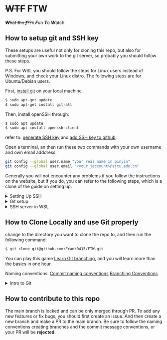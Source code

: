 # ~~WTF~~ FTW

~~***W***hat ***t***he ***f***??k~~ ***F***un ***T***o ***W***atch

## How to setup git and SSH key

These setups are useful not only for cloning this repo, but also for submitting your own work to the git server, so probably you should follow these steps.

P.S. For WSL you should follow the steps for Linux users instead of Windows, and check your Linux distro. The following steps are for Ubuntu/Debian users.

First, [install git](https://github.com/git-guides/install-git) on your local machine.

```bash
$ sudo apt-get update
$ sudo apt-get install git-all
```

Then, install openSSH through:

```bash
$ sudo apt update
$ sudo apt install openssh-client
```

 refer to: [generate SSH key](https://docs.github.com/en/authentication/connecting-to-github-with-ssh/generating-a-new-ssh-key-and-adding-it-to-the-ssh-agent?platform=windows) and [add SSH key to github](https://docs.github.com/en/authentication/connecting-to-github-with-ssh/adding-a-new-ssh-key-to-your-github-account).

Open a terminal, an then run these two commands with your own username and own email adddress.

```bash
git config --global user.name "your real name in pinyin"
git config --global user.email "<your jaccount>@sjtu.edu.cn"
```

Generally you will not encounter any problems if you follow the instructions on the website, but if you do, you can refer to the following steps, which is a clone of the guide on setting up.


<details close>
    <summary>Setting Up SSH</summary>

## Secure Shell

Using the Secure Shell (SSH) protocol, you can connect and authenticate to remote servers and services. With SSH keys, you can connect to git server easily and securely. This tutorial will help you generate your own SSH key. To learn more about SSH authentication, refer to [About SSH](https://help.github.com/en/github/authenticating-to-github/about-ssh).

### Step 1: Preparation

<details close>
    <summary>WSL / Debian / Ubuntu</summary>

In your terminal, install `openssh` using your package manager. For example, in Debian / Ubuntu, type

```bash
$ sudo apt update
$ sudo apt install openssh-client
```

If you are using WSL, and also want to config the SSH directly in Windows, refer to the Further Readings.

</details>

<details close>
    <summary>Ach Linux / Manjaro</summary>

```bash
$ sudo pacman -Syyu
$ sudo pacman -S openssh
```

</details>

<details close>
    <summary>macOS</summary>

```bash
$ brew install openssh
```
</details>

### Step 2: Check for existing SSH keys

Open your terminal (macOS/Linux) or git bash (Windows) and type

```bash
$ ls -al ~/.ssh
```

Check whether you already have `id_rsa` and `id_rsa.pub`.

1. If these files exist, go to step 4.
2. If `.ssh` directory does not exist, or it’s empty. For example, if the output is

```bash
ls: cannot access '.ssh': No such file or directory
```

### Step 3: Generate a new SSH key

See [this tutorial](https://docs.github.com/en/authentication/connecting-to-github-with-ssh/generating-a-new-ssh-key-and-adding-it-to-the-ssh-agent#generating-a-new-ssh-key) to create a new keypair. Remember to use your SJTU email ("\<your jaccount\>@sjtu.edu.cn").

Usually, you can just press Enter to leave the passphrase empty.

### Step 4: Check and submit

In your terminal (macOS/Linux) or git bash (Windows), check whether the key is already generated by typing

```bash
$ cd ~/.ssh
$ ls -al
```

You should be able to find `id_ed25519` and `id_ed25519.pub`. Open the file `id_ed25519.pub` in a text editor, or type `cat id_ed25519.pub` in the terminal.

Then open ^^^ in your browser. Press the button on the top right corner, then go to "Settings". Go to "SSH / GPG Keys". 

In the SSH Key section, press "Add Key". Paste the content your `id_rsa.pub` file in the box below. If you succeed, the Key name will be generated automatically. You should copy and paste something in the form:
```
ssh-ed25519 <some very long thing> <your jaccount>@sjtu.edu.cn
```

Then press "Add Key". The system will display a green success banner.

**Important: only copy the public key, i.e. the key with `.pub` suffix.**

### Further readings

In most cases this section can be skipped. Refer to it in case you meet problems and contact a manager.

<details close>
    <summary>Windows 10</summary>

You can also generate SSH keys with Git Bash, first install [git for windows](https://gitforwindows.org/).

If you’ve already installed `git` with `choco`, you can skip this step.

Then you can open the Git Bash to perform the same procedures, the home directory `~` will be `C:\Users\Username`.

You can also copy the `~/.ssh` folder in WSL into `C:\Users\Username\.ssh` so that everything will work on git bash without any other configuration.

</details>

<details close>
    <summary>SSH server in WSL</summary>

The default SSH Server may not be configured correctly in WSL. You can check it by

```bash
$ sudo service ssh stop
$ sudo /usr/sbin/sshd -d
```

Check the startup logs and make sure HostKeys are available and you don’t see log messages such as:

```
debug1: sshd version OpenSSH_7.2, OpenSSL 1.0.2g  1 Mar 2016
debug1: key_load_private: incorrect passphrase supplied to decrypt private key
debug1: key_load_public: No such file or directory
Could not load host key: /etc/ssh/ssh_host_rsa_key
debug1: key_load_private: No such file or directory
debug1: key_load_public: No such file or directory
Could not load host key: /etc/ssh/ssh_host_dsa_key
debug1: key_load_private: No such file or directory
debug1: key_load_public: No such file or directory
Could not load host key: /etc/ssh/ssh_host_ecdsa_key
debug1: key_load_private: No such file or directory
debug1: key_load_public: No such file or directory
Could not load host key: /etc/ssh/ssh_host_ed25519_key
```

If you do see such messages and the keys are missing under /etc/ssh/, you will have to regenerate the keys or just purge & install `openssh-server`:

```bash
$ sudo apt purge openssh-server
$ sudo apt install openssh-server
```

You may also need to configure the ssh server in `/etc/ssh/sshd_config` with `vi` or `nano` (use `sudo` for root privilege).

Find the lines

```
PermitRootLogin no/prohibit-password
PasswordAuthentication no
```

Change them to

```
PermitRootLogin yes
PasswordAuthentication yes
```

Remember to remove # if it exists in any of the two lines.

This will enable root login and password login which is usually useful.

Then

```bash
$ sudo service ssh restart
$ sudo service ssh status
```

If you want to login with root by password, you need to set a password first:

```bash
$ sudo passwd root
```

You should now be able to connect to WSL on your Git Bash:

```bash
$ ssh root@localhost
```

</details>

### References

1. [Connecting to GitHub with SSH](https://help.github.com/en/github/authenticating-to-github/connecting-to-github-with-ssh)
2. [Open SSH Service in WSL](https://blog.csdn.net/zhouzme/article/details/81087837)
3. [WSL Troubleshooting](https://docs.microsoft.com/en-us/windows/wsl/troubleshooting)
</details>

<details close>
    <summary>Git setup</summary>


## Git installation and setup

For information about git, please refer to Introduction to git.

### Installation

<details close>
    <summary>WSL / Debian / Ubuntu</summary>

Reference in https://www.git-scm.com/download/linux

```bash
$ sudo apt install git
```
</details>

<details close>
    <summary>Arch Linux / Manjaro</summary>

```bash
$ sudo pacman -Syyu git
```
</details>

<details close>
    <summary>macOS</summary>

Using [homebrew](https://brew.sh/)

If `brew` is not installed in your mac yet, follow the guide on the homebrew website.

Open the terminal.

```bash
$ brew install git
```
</details>

Type `git --version` after installation, if it returns a version number, then it is done.

### Configuration

First, open a terminal, an then run these two commands with your own username and own email adddress.

**Important: input your real name in pinyin and use your sjtu email address**

```bash
git config --global user.name "your real name in pinyin"
git config --global user.email "<your jaccount>@sjtu.edu.cn"
```

### Further readings

In most cases this section can be skipped. Refer to it in case you meet problems and contact a manager.

<details close>
    <summary>Git GUI</summary>

Most modern IDE integerate git either natively or through plugins. Common examples are VSCode, Atom, Vim/Neovim (plugins), and JetBrains. 

</details>

### References

1. [Learn Git branch](https://learngitbranching.js.org/)
2. [Git book](https://git-scm.com/book/en/v2/Git-Basics-Getting-a-Git-Repository)
</details>


<details close>
    <summary>SSH server in WSL</summary>

The default SSH Server may not be configured correctly in WSL. You can check it by

```bash
$ sudo service ssh stop
$ sudo /usr/sbin/sshd -d
```

Check the startup logs and make sure HostKeys are available and you don’t see log messages such as:

```
debug1: sshd version OpenSSH_7.2, OpenSSL 1.0.2g  1 Mar 2016
debug1: key_load_private: incorrect passphrase supplied to decrypt private key
debug1: key_load_public: No such file or directory
Could not load host key: /etc/ssh/ssh_host_rsa_key
debug1: key_load_private: No such file or directory
debug1: key_load_public: No such file or directory
Could not load host key: /etc/ssh/ssh_host_dsa_key
debug1: key_load_private: No such file or directory
debug1: key_load_public: No such file or directory
Could not load host key: /etc/ssh/ssh_host_ecdsa_key
debug1: key_load_private: No such file or directory
debug1: key_load_public: No such file or directory
Could not load host key: /etc/ssh/ssh_host_ed25519_key
```

If you do see such messages and the keys are missing under /etc/ssh/, you will have to regenerate the keys or just purge & install `openssh-server`:

```bash
$ sudo apt purge openssh-server
$ sudo apt install openssh-server
```

You may also need to configure the ssh server in `/etc/ssh/sshd_config` with `vi` or `nano` (use `sudo` for root privilege).

Find the lines

```
PermitRootLogin no/prohibit-password
PasswordAuthentication no
```

Change them to

```
PermitRootLogin yes
PasswordAuthentication yes
```

Remember to remove # if it exists in any of the two lines.

This will enable root login and password login which is usually useful.

Then

```bash
$ sudo service ssh restart
$ sudo service ssh status
```

If you want to login with root by password, you need to set a password first:

```bash
$ sudo passwd root
```

You should now be able to connect to WSL on your Git Bash:

```bash
$ ssh root@localhost
```
</details>

## How to Clone Locally and use Git properly

change to the directory you want to clone the repo to, and then run the following command:

```bash
$ git clone git@github.com:Frank0415/FTW.git
```

You can play this game [Learn Git branching](https://learngitbranching.js.org), and you will learn more than the basics in one hour.

Naming conventions:
[Commit naming conventions](https://www.conventionalcommits.org/en/v1.0.0/)
[Branching Conventions](https://medium.com/@abhay.pixolo/naming-conventions-for-git-branches-a-cheatsheet-8549feca2534)

<details close>
    <summary>Intro to Git</summary>

# Introduction to Git

## What is Git

A version control system.

- Keep track of your project.
- Easy to access historical versions.
- Parallel workflow with branches.

## Why Git

Think about these scenarios:

1. You accidentally deleted part of your source code.
2. You and your colleague are working in parallel on different features of the same project.
3. You tried out a brand new idea, but it’s actually a bad idea and you want an “undo”.

As you start coding, you’ll find these demands reasonable, and all of them can be covered by Git. We’ll see how to deal with them later.

## Git Repository

Suppose you have a project that is managed by Git. The main folder containing all your project files is called a Git `Repository`, or `repo` for short. To start working with Git, go inside your project folder and perform:

```bash
cd my-project/   # go inside the project folder
git init         # initialize
```

In this way you’ve created a new local `repo`.

However, your target `repo` could be remote, e.g. on GitHub, and you have to download it. Perform

```bash
git clone <url> [local name]
```

and the `repo` will show up in your folder.

Here `<term>` means you should replace `<term>` with what it means, and `[term]` means it’s optional.

## Git Commit

Git saves your work bit by bit using `commit`. A `commit` contains a `patch` and a commit message. A `patch` can be understood as “the additional work done since last `commit`”, while the commit message summarizes what work was done exactly. Note that the `commit`s can be cascaded, together they can represent how your work adds up.

For _Scenario 1_, Git works by creating a `.git` folder in your project. As long as you committed the work and didn’t delete `.git` folder, your history is recoverable.

To commit, you have to follow two steps:

1. `git add <files>` which selects what will be committed this time
2. `git commit -m <message>` which performs the commit and adds the message

Note that:

1. `<files>` could be `*` if you just want everything to be included.
2. `<message>` can be quoted like `git commit -m “I did this.”`, which generates the message “I did this.”.

### Commit is not Save - Make Commits Meaningful

Now you may have the impression that a commit saves your work. That’s true, but it’s very different from pressing `Ctrl+S` / `Cmd+S`. A commit must be meaningful overall. You have to tell the reader (your colleague or your future self) what is done in this commit.

- commits should be atomic (small, doing only one thing, e.g. belong to only 1 feature or fix)
- it should not prevent your game from compiling
- the commit message should be only a few words but describe everything you did (if you can't do that, then you're doing too much in this commit)

Following these guidelines will make it easier to find the commit in which a bug was introduced, and also find the problematic change in that commit quickly.

If you did too much and can’t tell what specific task you’ve done in a commit, then it should be separated into several commits by

```bash
git add a.elm
git commit -m "Did a." # perhaps making the snake moving
git add b.elm
git commit -m "Did b." # perhaps deciding the endgame condition
```

An advanced usage is you can `add` not the whole file, but only a part of it, by

```bash
git add a.elm -p
```

and follow the instructions to select only some of the lines in a file.

## Git Push & Pull

We won't go into details about these two commands.

Basically, `git pull` will download the new commits from the Gitea server, which includes the code that your collaborators recently wrote. So, you need to run this command when you start your coding every day.

`git push` is command that can upload your commits to the Gitea server, so that your collaborators can pull it.

## Git Branch

Now that we’ve got many `commits`, how can we manage these commits? Git creates the concept `branch`. A `branch` is a string of `commit`s in a certain order. As your project continues receiving `commit`s, it’s `branch` gets longer. You can create a new `branch` at any commit. **Every branch has a `head` indicating where the next commit will be applied.**

```mermaid
graph LR;
0((C0)) --> 1((C1))
1 --> 2((C2))
2 --> 3((C3))
3 -.- main
1 --> 4((C4))
4 -.- new
```

In this example, you start from `C0` at branch `main` and commits `C1` - `C3` step by step. Then you have a new idea and creates a new branch at `C1` called `new`, and commits `C4`. The head of branch `main` points to `C3`, and the head of `new` points to `C4`.

You can imagine `branch` as the “branch” in the parallel universe theory. Every time we make a binary decision, the universe divides into two branches indicating two possibilities. The `head` of a `branch` points to the latest moment, ensuring that time grows linearly - your path is set on a certain branch, but your current alteration may change the future.

The final piece of this system is `HEAD`, which is similar to the `head` of a branch, but it indicates where your _current_ location is. In the example above, your `HEAD` now points to branch `new`, meaning you’re at branch `new`. `HEAD` is just like “your working directory in git”.

To change your `HEAD`, use

```bash
git checkout <branch/commit>
```

which travels in Git history and revert your project to a certain time point (commit).

To create a new `branch` at current `commit`, use

```bash
git branch <name>
```

More usage can be found by `git branch --help` (so does all other `git <subcommand> --help`).

Now we can try to solve the scenarios.

For _Scenario 2_, you and your colleague are working together, perhaps even changing the same file. Suppose you are using `main` in the example above. Your colleague can checkout `C1`, create a branch called `new`, and commit his `C4`.

For _Scenario 3_, you did some bad experiments and find it hard to correctly delete all your wrong codes, you can reset your branch to any one of your previous commits using

```bash
git reset <commit> [option]
```

Here you have three options. Go check the manual use `--help` and find out how they work.

**!!!** `git reset` could be dangerous because it may erase all the commits after your reset point.

### Conservative Head Rule

It turns out that `branch` is _the_ most important concept in Git. We claim that the following rule always holds for commits:

If a commit can be found in any one of the heads, it should be kept; however if no branch or head contains the commit, the commit will be discarded.

This rule is called the Conservative Head Rule. (Don’t try to search it, I made it myself.)

```mermaid
graph LR;
0((C0)) --> 1((C1))
1 --> 2((C2))
2 --> 3((C3))
3 -.- main
1 --> 4((C4))
4 -.- new
4 --> 5((C5))
5 --> 6((C6))
6 -.- HEAD
```

For example, with the previous example given, one can use these commands to get the result above:

```bash
git checkout C4       # "detached head state"
git commit -m "..."   # the commit is represented as C5
git commit -m "..."   # the commit is represented as C6
```

Now, if one run `git checkout main` (or any other destination), both `C5` and `C6` will be lost, because as our `HEAD` has been changed to point `main`, these commits aren’t in any branch. This state is called `detached head state` because the `HEAD` is not pointing to any branch, and will bring such risk of losing commits. To keep `C5` and `C6`, one should immediately create a branch at `HEAD`.

## Git Merge and Pull Request

In a real development, we always place our major development flow on the `master` branch, (sometimes called `main` branch).

For example, look at the following tree graph.

```mermaid
graph LR;
0((C0)) --> 1((C1))
1 --> 2((C2))
2 -.- main
1 --> 4((C4))
4 --> 5((C5))
5 -.- issue3
```

In this repo, suppose that your customer has reported a bug tagged `#issue3` and you are the programmer in charge of it. Right now, after a few commits, you are pretty sure that you have fixed the bug. You need to put your work onto the `main` branch, so that when the company release the product next time, your customers will not have to suffer the previous problems.

What you should do is:

```bash
git checkout main #to make sure that you are on the main branch
git merge issue3 #Merge the changes you made to the main branch
```

After running these commands, your tree will look like this:

```mermaid
graph LR;
0((C0)) --> 1((C1))
1 --> 2((C2))
2 --> 6
1 --> 4((C4))
4 --> 5((C5))
5 -.- issue3
5 --> 6((C6))
6 -.- main
```

Now that your work is merged in, you have no further need for the `issue3` branch. You can close the issue in your issue-tracking system, and delete the branch:

```bash
git branch -d issue3
```

Your tree will then look like this:

```mermaid
graph LR;
0((C0)) --> 1((C1))
1 --> 2((C2))
2 --> 6
1 --> 4((C4))
4 --> 5((C5))
5 --> 6((C6))
6 -.- main
```

### **But, this might not always work!**

Please look at the original graph:

```mermaid
graph LR;
0((C0)) --> 1((C1))
1 --> 2((C2))
2 -.- main
1 --> 4((C4))
4 --> 5((C5))
5 -.- issue3
```

### What will happen if `C5` changed the same code block with `C2`?

In this case, the git system will not create the merged result: `C6` commit immediately. The system will ask you to handle the conflicts by hand. Git will modify your files so that they look like this:

```html
<<<<<<< HEAD:index.html
<div id="footer">contact : email.support@github.com</div>
=======
<div id="footer">please contact us at support@github.com</div>
>>>>>>> issue3:index.html
```

You can use the tools provided in WebStorm or VSCode to do the merging and solve the conflicts. After that, you can use `git commit` to finalize your merge.

Then, your repo tree will look again like this:

```mermaid
graph LR;
0((C0)) --> 1((C1))
1 --> 2((C2))
2 --> 6
1 --> 4((C4))
4 --> 5((C5))
5 -.- issue3
5 --> 6((C6))
6 -.- main
```

## Git Stash
**Warning: The situations where Git Stash Commands can be used are strictly limited. Misusing Git Stash Commands brings serious risk of losing your code.**

In team development, it is efficient to work in different branches. But sometimes when you are dealing with some work on one branch, you have to switch to another branch to work on something else immediately for some reason. In this case you might want to temporarily stash your work instead of making a commit.

`git stash` is useful in this situation, it temporarily stashes the changes you've made to your working copy, which can be re-applied later on.

### Where are the changes saved?

Simply speaking, `git stash` saves all your changes in a 'stack' local to your Git repository. Therefore, stashes are not transferred to the server when you push. And it is not attached to a branch so please note that the changes will be saved in **the same list** when you stash in different branches. 

### Under what circumstances can I use Git Stash Commands? 
You can use these commands when you want to stash your changes for a short time. For example, you can stash your work when you are urgently asked to fix a bug in another branch. Make sure you will come back to your work very soon in case you forget to re-apply your work.

You can check your stash list by using:
```bash
git stash list
```
Normally it is empty since we haven't stashed any changes yet.

To simply stash your work, use:
```bash
git stash
```
Note that this command will only stash the changes in tracked files, so if you want to stash some new files that have not been staged, add option `-u` or `--include-untracked` like:
```bash
git stash -u
```
After you stash successfully, you should receive a prompt:
```bash
Saved working directory and index state WIP on <branch>: <commit> <commit message>
```
**Please make sure you stash your work successfully after every time you run `git stash`**  

if you run `git stash list` now, you can see the newest stash:
```bash
stash@{0}: WIP on <branch>: <commit> <commit message>
```
However, it is hard for us to recall what we did according to the default information. So it is good practice to annotate your stashes with a description, add option `-m` or `--message` like:
```bash
git stash -m <message>
```
A stash with description is viewed as:
```bash
stash@{<n>}: On <branch>: <message>
```
After stashing your works, another issue is how to re-apply them.

You can use:
```bash
git stash pop
```
This command simply pops out the newest stash in the stash list and applies it to the current branch.

Since it will delete the stash automatically, it is annoying if accidentally using this command in a wrong branch. So it is recommended to use:
```bash
git stash apply
```
It only applies the newest stash but never deletes it. Another advantage is that you can apply one stash to multiple branches in this way.

After you check your code, you can delete the stash manually using:
```bash
git stash drop
```
If you change your code after stash it, you may meet conflicts when re-applying. Then you should do the conflicts solving process. See [information about solving the conflicts](#what-will-happen-if-c5-changed-the-same-code-block-with-c2).

**Do not take the initiative to create multiple stashes, because it increases the risk of losing your code.**

But if you have to deal with multiple stashed accidentally, some commands are helpful.
```bash
git stash list
```
It has been introduced. For multiple stashes, it shows a stash list:
```bash
stash@{0}: ...
stash@{1}: ...
...
```
The identifier number shows the order of the stashes. For instance, `stash@{0}` is the newest stash, `stash@{1}` is the second newest, and so on.

What you should do to operate one specific stash is to pass the identifier number as the last argument to `git stash apply` and `git stash drop`:
```bash
git stash apply <identifier number>
git stash drop <identifier number>
```

### Suggestions to use Git Stash safely

- Make sure you will get back to your work soon every time you stash. Otherwise commit your work should be a better choice.
- make a description for every stash.
- `git stash` won't stash changes made to untracked or ignored files. So if you add some new files that are untracked, use `git add` to stage them first. Or you can use `git stash -u` to stash changes in both tracked and untracked files. 
- Do not mix the works from different branches together in the stash list. Keep it clean.
- Make sure your work is stashed in the stash list successfully after you stash it.
- Use `git stash apply` instead of `git stash pop`, and then delete the used stash manually.
- Check and manage your stash list frequently, especially when stashing and re-applying.

## Git LFS

In real-life projects, it is very common to include large binary files like audios or videos, which cannot be efficiently tracked by Git and will lead to large memory usages. Git Large File Storage (LFS) is an efficient tool to solve this issue by replacing large files with text pointers pointing to the contents on a remote server.

### Set Up for Git LFS

Git LFS is an open source project hosted on a [GitHub repo](https://github.com/git-lfs/git-lfs). You may check the release page to find a suitable compiled binary for your platform (where a packed installer for Windows is also included). You may also install Git LFS from your package managers. For Apt, for example, you can install by executing

```bash
sudo apt install git-lfs
```

Once you finished installing, run in the shell

```bash
git lfs install
```

to initialize the Git LFS. In this way Git LFS will be automatically enabled when you clone a repo with LFS.

### Basic Usages for Git LFS

To make a repo with LFS enabled from scratch, you need to run

```bash
git init
git lfs install
```

You can also clone a repo with LFS by normal cloning command `git clone`. Chances are that some LFS-tracked files are failed in pulling. You can retrieve those lost files with

```bash
git lfs pull
```

Now you may start to track your files with LFS. For example, you can track all `.ogg` files with

```bash
git lfs track "*.ogg"
```

A new line will be added into `.gitattributes` file

```plain
*.ogg filter=lfs diff=lfs merge=lfs -text
```

If your `.gitattributes` file is newly created, you have to tell Git to track it

```bash
git add .gitattributes
```

Notice that the double quotes surrounding `*.ogg` cannot be omitted, otherwise the shell will try to match this wildcard pattern, and as a result, your LFS will track every existing `.ogg` file under current directory, which is probably not what you expect.

## Next Step: Playing with Branches

All core concepts of Git have been introduced today. In the future workshops we’ll learn about `git rebase` and more. Also, you’ll learn about the details in `git push` and `git pull`. Those are the commands that deal with remote repos.

You can try [Learn Git Branching](https://learngitbranching.js.org/) online, which is a simple but intuitive interactive tutorial for Git.

## Git in Practice

In real-life development, it is common to include special files like `.gitignore` and `.gitattributes` in the repo to control the behavior of Git on specific files (for example, telling Git to ignore automatically generated files or unifying the format of linefeed on different platforms). Those tricks are also found very helpful when you working with the projects, so we will cover it in the workshop.

Complaints: the Git GUIs (including those integrated in VSCode and WebStorm) are more or less limited. If you find something conceptually feasible but your Git GUI is forbidding you from doing it, you can always use CLI instead.

## Git Frontends

There are many [git GUI/TUI frontends](https://git-scm.com/download/gui/linux), you can use what you like to improve efficiency.

For example, [lazygit](https://github.com/jesseduffield/lazygit) is a powerful and easy-to-use TUI client for git. The commands are easy to memorize and fast to type.

## Git Hooks (Optional)

Git hooks are some scripts to run before commiting or after commiting. Usually we use it to check whether our commits are valid (eg. code format, commit messages).

See [this tutorial](https://vg100su23.web.app/wksp0/environment.html#husky-optional-recommended).

## Gossips

Git as a name doesn’t have any special meaning. See [Wikipedia](https://en.wikipedia.org/wiki/Git):

> Torvalds sarcastically quipped about the name _git_ (which means "unpleasant person" in [British English](https://en.wikipedia.org/wiki/British_English) slang): "I'm an egotistical bastard, and I name all my projects after myself. First '[Linux](https://en.wikipedia.org/wiki/Linux_kernel)', now 'git'."

P.S. Advertisement: [An Arbitrary GitHub Project](https://github.com/LighghtEeloo/flow.er).

</details>

## How to contribute to this repo

The main branch is locked and can be only merged through PR. To add any new features or fix bugs, you should first create an issue. And then create a new branch and make a PR to the main branch. Be sure to follow the naming conventions creating branches and the commit message conventions, or your PR will be **rejected**.

